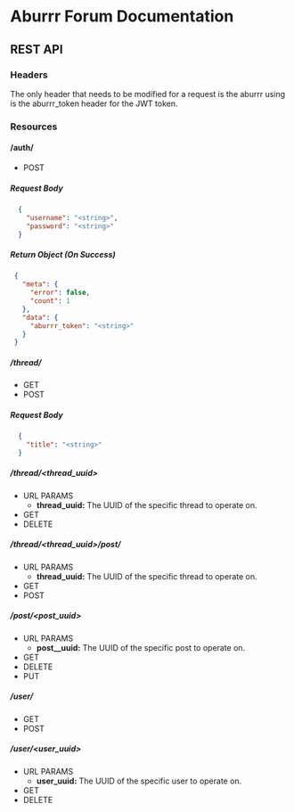 # Aburrr Forum Documentation

## REST API

### Headers
The only header that needs to be modified for a request is the aburrr using is the aburrr_token header for the JWT token.

### Resources
#### /auth/
* POST
##### Request Body
```json
  {
    "username": "<string>",
    "password": "<string>"
  }
```
##### Return Object (On Success)
```json
 {
   "meta": {
     "error": false,
     "count": 1
   },
   "data": {
     "aburrr_token": "<string>"
   }
 }
 ```

##### /thread/
* GET
* POST
##### Request Body
```json
  {
    "title": "<string>"
  }
```

##### /thread/<thread_uuid>
* URL PARAMS
  * **thread_uuid:** The UUID of the specific thread to operate on.
* GET
* DELETE

##### /thread/<thread_uuid>/post/
* URL PARAMS
  * **thread_uuid:** The UUID of the specific thread to operate on.
* GET
* POST

##### /post/<post_uuid>
* URL PARAMS
  * **post__uuid:** The UUID of the specific post to operate on.
* GET
* DELETE
* PUT

##### /user/
* GET
* POST

##### /user/<user_uuid>
* URL PARAMS
  * **user_uuid:** The UUID of the specific user to operate on.
* GET
* DELETE
